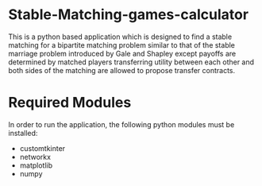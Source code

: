 # Stable-Matching-games-calculator
This is a python based application which is designed to find a stable matching for a bipartite matching problem similar to that of the stable marriage problem introduced by Gale and Shapley except payoffs are determined by matched players transferring utility between each other and both sides of the matching are allowed to propose transfer contracts.
# Required Modules 
In order to run the application, the following python modules must be installed:
- customtkinter
- networkx
- matplotlib
- numpy
